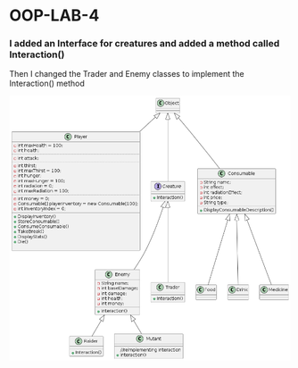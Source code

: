 # OOP-LAB-4
<h3>I added an Interface for creatures and added a method called Interaction()</h3>
<p>Then I changed the Trader and Enemy classes to implement the Interaction() method</p>
<img src = "wasteland_trail.png">

